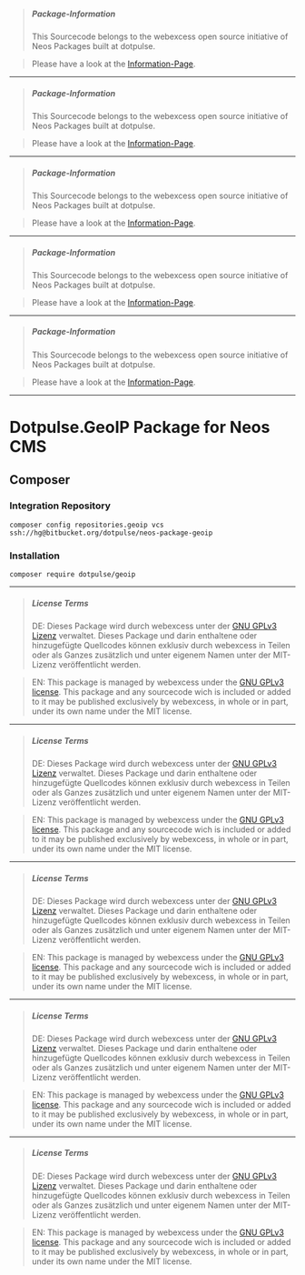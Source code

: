 > ##### Package-Information
> This Sourcecode belongs to the webexcess open source initiative of Neos Packages built at dotpulse.

> Please have a look at the [Information-Page](https://webexcess.github.io/open-source-initiative/).
* * *

> ##### Package-Information
> This Sourcecode belongs to the webexcess open source initiative of Neos Packages built at dotpulse.

> Please have a look at the [Information-Page](https://webexcess.github.io/open-source-initiative/).
* * *

> ##### Package-Information
> This Sourcecode belongs to the webexcess open source initiative of Neos Packages built at dotpulse.

> Please have a look at the [Information-Page](https://webexcess.github.io/open-source-initiative/).
* * *

> ##### Package-Information
> This Sourcecode belongs to the webexcess open source initiative of Neos Packages built at dotpulse.

> Please have a look at the [Information-Page](https://webexcess.github.io/open-source-initiative/).
* * *

> ##### Package-Information
> This Sourcecode belongs to the webexcess open source initiative of Neos Packages built at dotpulse.

> Please have a look at the [Information-Page](https://webexcess.github.io/open-source-initiative/).
* * *

# Dotpulse.GeoIP Package for Neos CMS #

## Composer

### Integration Repository
```
composer config repositories.geoip vcs ssh://hg@bitbucket.org/dotpulse/neos-package-geoip
```

### Installation
```
composer require dotpulse/geoip
```
* * *
> ##### License Terms
> DE: Dieses Package wird durch webexcess unter der [GNU GPLv3 Lizenz](https://choosealicense.com/licenses/gpl-3.0/) verwaltet. Dieses Package und darin enthaltene oder hinzugefügte Quellcodes können exklusiv durch webexcess in Teilen oder als Ganzes zusätzlich und unter eigenem Namen unter der MIT-Lizenz veröffentlicht werden.

> EN: This package is managed by webexcess under the [GNU GPLv3 license](https://choosealicense.com/licenses/gpl-3.0/). This package and any sourcecode wich is included or added to it may be published exclusively by webexcess, in whole or in part, under its own name under the MIT license.

* * *
> ##### License Terms
> DE: Dieses Package wird durch webexcess unter der [GNU GPLv3 Lizenz](https://choosealicense.com/licenses/gpl-3.0/) verwaltet. Dieses Package und darin enthaltene oder hinzugefügte Quellcodes können exklusiv durch webexcess in Teilen oder als Ganzes zusätzlich und unter eigenem Namen unter der MIT-Lizenz veröffentlicht werden.

> EN: This package is managed by webexcess under the [GNU GPLv3 license](https://choosealicense.com/licenses/gpl-3.0/). This package and any sourcecode wich is included or added to it may be published exclusively by webexcess, in whole or in part, under its own name under the MIT license.

* * *
> ##### License Terms
> DE: Dieses Package wird durch webexcess unter der [GNU GPLv3 Lizenz](https://choosealicense.com/licenses/gpl-3.0/) verwaltet. Dieses Package und darin enthaltene oder hinzugefügte Quellcodes können exklusiv durch webexcess in Teilen oder als Ganzes zusätzlich und unter eigenem Namen unter der MIT-Lizenz veröffentlicht werden.

> EN: This package is managed by webexcess under the [GNU GPLv3 license](https://choosealicense.com/licenses/gpl-3.0/). This package and any sourcecode wich is included or added to it may be published exclusively by webexcess, in whole or in part, under its own name under the MIT license.

* * *
> ##### License Terms
> DE: Dieses Package wird durch webexcess unter der [GNU GPLv3 Lizenz](https://choosealicense.com/licenses/gpl-3.0/) verwaltet. Dieses Package und darin enthaltene oder hinzugefügte Quellcodes können exklusiv durch webexcess in Teilen oder als Ganzes zusätzlich und unter eigenem Namen unter der MIT-Lizenz veröffentlicht werden.

> EN: This package is managed by webexcess under the [GNU GPLv3 license](https://choosealicense.com/licenses/gpl-3.0/). This package and any sourcecode wich is included or added to it may be published exclusively by webexcess, in whole or in part, under its own name under the MIT license.

* * *
> ##### License Terms
> DE: Dieses Package wird durch webexcess unter der [GNU GPLv3 Lizenz](https://choosealicense.com/licenses/gpl-3.0/) verwaltet. Dieses Package und darin enthaltene oder hinzugefügte Quellcodes können exklusiv durch webexcess in Teilen oder als Ganzes zusätzlich und unter eigenem Namen unter der MIT-Lizenz veröffentlicht werden.

> EN: This package is managed by webexcess under the [GNU GPLv3 license](https://choosealicense.com/licenses/gpl-3.0/). This package and any sourcecode wich is included or added to it may be published exclusively by webexcess, in whole or in part, under its own name under the MIT license.

